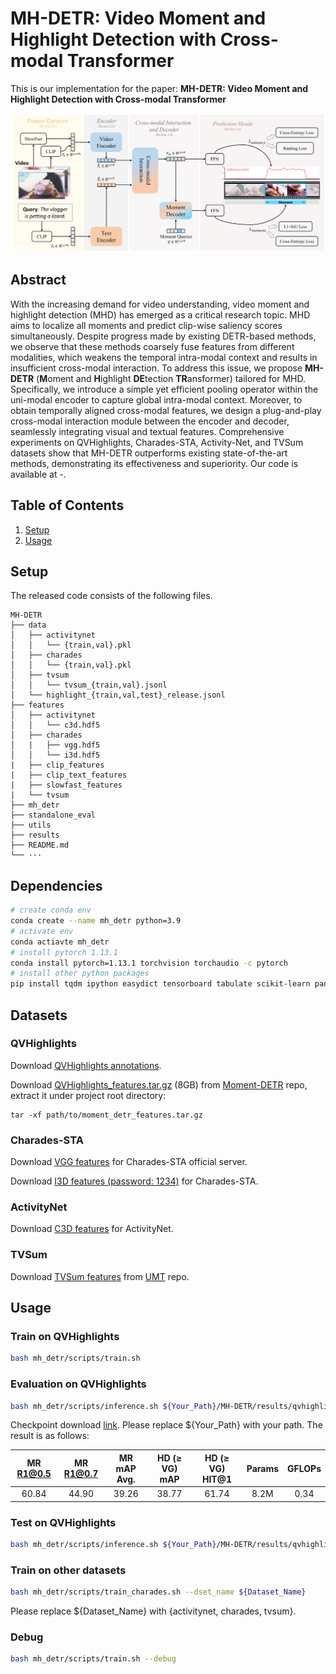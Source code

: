 # MH-DETR: Video Moment and Highlight Detection with Cross-modal Transformer

This is our implementation for the paper: **MH-DETR: Video Moment and Highlight Detection with Cross-modal Transformer**

![Alt text](utils/img/modal.png)

## Abstract

With the increasing demand for video understanding, video moment and highlight detection (MHD) has emerged as a critical research topic. MHD aims to localize all moments and predict clip-wise saliency scores simultaneously. Despite progress made by existing DETR-based methods, we observe that these methods coarsely fuse features from different modalities, which weakens the temporal intra-modal context and results in insufficient cross-modal interaction. To address this issue, we propose **MH-DETR** (**M**oment and **H**ighlight **DE**tection **TR**ansformer) tailored for MHD. Specifically, we introduce a simple yet efficient pooling operator within the uni-modal encoder to capture global intra-modal context. Moreover, to obtain temporally aligned cross-modal features, we design a plug-and-play cross-modal interaction module between the encoder and decoder, seamlessly integrating visual and textual features. Comprehensive experiments on QVHighlights, Charades-STA, Activity-Net, and TVSum datasets show that MH-DETR outperforms existing state-of-the-art methods, demonstrating its effectiveness and superiority. Our code is available at -.

## Table of Contents

1. [Setup](##Setup)
2. [Usage](##Usage)

## Setup

The released code consists of the following files.

```
MH-DETR
├── data
│   ├── activitynet
│   │   └── {train,val}.pkl
│   ├── charades
│   │   └── {train,val}.pkl
│   ├── tvsum
│   │   └── tvsum_{train,val}.jsonl
│   └── highlight_{train,val,test}_release.jsonl
├── features
│   ├── activitynet
│   │   └── c3d.hdf5
│   ├── charades
│   |   ├── vgg.hdf5
│   │   └── i3d.hdf5
|   ├──	clip_features
|   ├── clip_text_features
|   ├── slowfast_features
|   └── tvsum
├── mh_detr
├── standalone_eval
├── utils
├── results
├── README.md
└── ···
```

## Dependencies

```sh
# create conda env
conda create --name mh_detr python=3.9
# activate env
conda actiavte mh_detr
# install pytorch 1.13.1
conda install pytorch=1.13.1 torchvision torchaudio -c pytorch
# install other python packages
pip install tqdm ipython easydict tensorboard tabulate scikit-learn pandas timm fvcore
```

## Datasets

### QVHighlights

Download [QVHighlights annotations](https://github.com/jayleicn/moment_detr/tree/25c8a73ccc54390265d17ac2c26e98eb6267c035/data).

Download [QVHighlights_features.tar.gz](https://drive.google.com/file/d/1Hiln02F1NEpoW8-iPZurRyi-47-W2_B9/view?usp=sharing) (8GB) from [Moment-DETR](https://github.com/jayleicn/moment_detr/tree/25c8a73ccc54390265d17ac2c26e98eb6267c035) repo, extract it under project root directory:

```
tar -xf path/to/moment_detr_features.tar.gz
```

### Charades-STA

Download [VGG features]() for Charades-STA official server.

Download [I3D features (password: 1234)](https://pan.baidu.com/s/1RmkDsSidnShnqqRbA0TK8g?pwd=1234) for Charades-STA.

### ActivityNet

Download [C3D features]() for ActivityNet.

### TVSum

Download [TVSum features](https://connectpolyu-my.sharepoint.com/personal/21039533r_connect_polyu_hk/_layouts/15/onedrive.aspx?id=%2Fpersonal%2F21039533r%5Fconnect%5Fpolyu%5Fhk%2FDocuments%2FZoo%2FReleases%2FUMT%2Ftvsum%2Dec05ad4e%2Ezip&parent=%2Fpersonal%2F21039533r%5Fconnect%5Fpolyu%5Fhk%2FDocuments%2FZoo%2FReleases%2FUMT&ga=1) from [UMT](https://github.com/TencentARC/UMT) repo.

## Usage

### Train on QVHighlights

```sh
bash mh_detr/scripts/train.sh
```

### Evaluation on QVHighlights

```sh
bash mh_detr/scripts/inference.sh ${Your_Path}/MH-DETR/results/qvhighlights/model_best.ckpt val
```

Checkpoint download [link](https://drive.google.com/file/d/15Hq5zNoe51eX1M8vA_tEWWhaDlGsgoCe/view?usp=sharing). Please replace ${Your_Path} with your path. The result is as follows:

| MR R1@0.5 | MR R1@0.7 | MR mAP Avg. | HD ($\geq$ VG) mAP | HD ($\geq$ VG) HIT@1 | Params | GFLOPs |
| :-------: | :-------: | :---------: | :----------------: | :------------------: | :----: | :----: |
|   60.84   |   44.90   |    39.26    |       38.77        |        61.74         |  8.2M  |  0.34  |

### Test on QVHighlights

```sh
bash mh_detr/scripts/inference.sh ${Your_Path}/MH-DETR/results/qvhighlights/model_best.ckpt test
```

### Train on other datasets

```sh
bash mh_detr/scripts/train_charades.sh --dset_name ${Dataset_Name}
```

Please replace ${Dataset_Name} with {activitynet, charades, tvsum}.

### Debug

```sh
bash mh_detr/scripts/train.sh --debug
```

